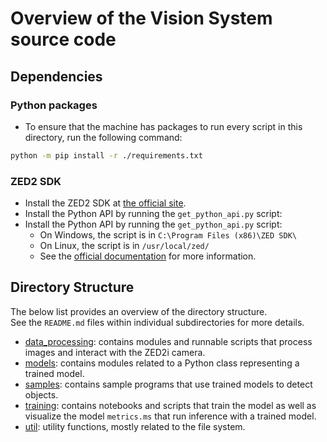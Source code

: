 # Overview of the Vision System source code

## Dependencies

### Python packages

* To ensure that the machine has packages to run every script in this directory, run the following command:
```bash
python -m pip install -r ./requirements.txt
```

### ZED2 SDK
* Install the ZED2 SDK at [the official site](https://www.stereolabs.com/developers/release/).
* Install the Python API by running the `get_python_api.py` script:
* Install the Python API by running the `get_python_api.py` script:
	* On Windows, the script is in `C:\Program Files (x86)\ZED SDK\`
	* On Linux, the script is in `/usr/local/zed/`
	* See the [official documentation](https://www.stereolabs.com/docs/app-development/python/install/#installing-the-python-api) for more information.

## Directory Structure
The below list provides an overview of the directory structure.\
See the `README.md` files within individual subdirectories for more details.
* [data_processing](data_processing/README.md): contains modules and runnable scripts that process images and interact with the ZED2i camera.
* [models](models/README.md): contains modules related to a Python class representing a trained model.
* [samples](samples/python/README.md): contains sample programs that use trained models to detect objects.
* [training](training/README.md):
contains notebooks and scripts that train the model as well as visualize the model `metrics.ms` that run inference with a trained model.
* [util](util/README.md): utility functions, mostly related to the file system.
